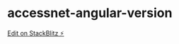 # accessnet-angular-version

[Edit on StackBlitz ⚡️](https://stackblitz.com/edit/accessnet-angular-version)